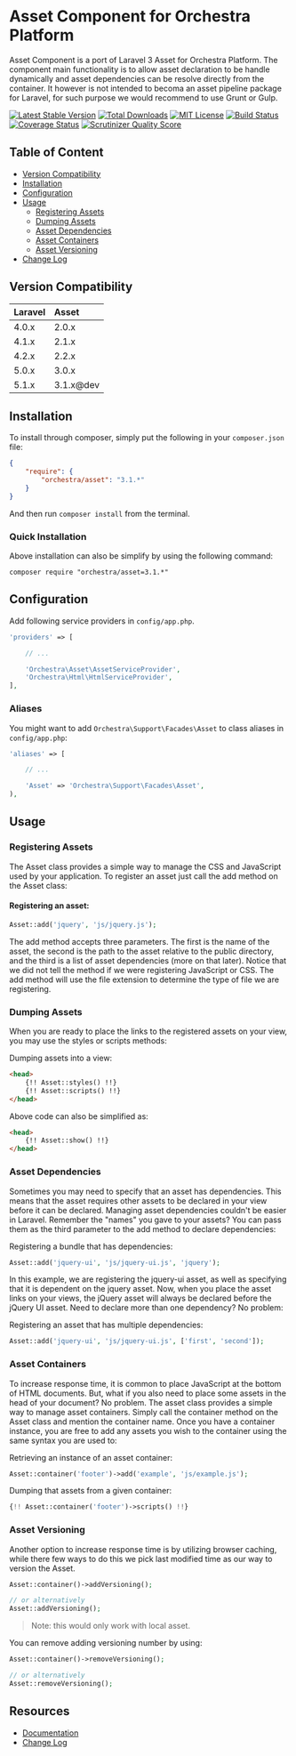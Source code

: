 Asset Component for Orchestra Platform
==============

Asset Component is a port of Laravel 3 Asset for Orchestra Platform. The component main functionality is to allow asset declaration to be handle dynamically and asset dependencies can be resolve directly from the container. It however is not intended to becoma an asset pipeline package for Laravel, for such purpose we would recommend to use Grunt or Gulp.

[![Latest Stable Version](https://img.shields.io/github/release/orchestral/asset.svg?style=flat)](https://packagist.org/packages/orchestra/asset)
[![Total Downloads](https://img.shields.io/packagist/dt/orchestra/asset.svg?style=flat)](https://packagist.org/packages/orchestra/asset)
[![MIT License](https://img.shields.io/packagist/l/orchestra/asset.svg?style=flat)](https://packagist.org/packages/orchestra/asset)
[![Build Status](https://img.shields.io/travis/orchestral/asset/master.svg?style=flat)](https://travis-ci.org/orchestral/asset)
[![Coverage Status](https://img.shields.io/coveralls/orchestral/asset/master.svg?style=flat)](https://coveralls.io/r/orchestral/asset?branch=master)
[![Scrutinizer Quality Score](https://img.shields.io/scrutinizer/g/orchestral/asset/master.svg?style=flat)](https://scrutinizer-ci.com/g/orchestral/asset/)

## Table of Content

* [Version Compatibility](#version-compatibility)
* [Installation](#installation)
* [Configuration](#configuration)
* [Usage](#usage)
  - [Registering Assets](#registering-assets)
  - [Dumping Assets](#dumping-assets)
  - [Asset Dependencies](#asset-dependencies)
  - [Asset Containers](#asset-containers)
  - [Asset Versioning](#asset-versioning)
* [Change Log](http://orchestraplatform.com/docs/latest/components/asset/changes#v3-0)

## Version Compatibility

Laravel    | Asset
:----------|:----------
 4.0.x     | 2.0.x
 4.1.x     | 2.1.x
 4.2.x     | 2.2.x
 5.0.x     | 3.0.x
 5.1.x     | 3.1.x@dev

## Installation

To install through composer, simply put the following in your `composer.json` file:

```json
{
	"require": {
		"orchestra/asset": "3.1.*"
	}
}
```

And then run `composer install` from the terminal.

### Quick Installation

Above installation can also be simplify by using the following command:

	composer require "orchestra/asset=3.1.*"

## Configuration

Add following service providers in `config/app.php`.

```php
'providers' => [

	// ...

	'Orchestra\Asset\AssetServiceProvider',
	'Orchestra\Html\HtmlServiceProvider',
],
```

### Aliases

You might want to add `Orchestra\Support\Facades\Asset` to class aliases in `config/app.php`:

```php
'aliases' => [

	// ...

	'Asset' => 'Orchestra\Support\Facades\Asset',
),
```

## Usage

### Registering Assets

The Asset class provides a simple way to manage the CSS and JavaScript used by your application. To register an asset just call the add method on the Asset class:

#### Registering an asset:

```php
Asset::add('jquery', 'js/jquery.js');
```

The add method accepts three parameters. The first is the name of the asset, the second is the path to the asset relative to the public directory, and the third is a list of asset dependencies (more on that later). Notice that we did not tell the method if we were registering JavaScript or CSS. The add method will use the file extension to determine the type of file we are registering.

### Dumping Assets

When you are ready to place the links to the registered assets on your view, you may use the styles or scripts methods:

Dumping assets into a view:

```html
<head>
	{!! Asset::styles() !!}
	{!! Asset::scripts() !!}
</head>
```

Above code can also be simplified as:

```html
<head>
	{!! Asset::show() !!}
</head>
```

### Asset Dependencies

Sometimes you may need to specify that an asset has dependencies. This means that the asset requires other assets to be declared in your view before it can be declared. Managing asset dependencies couldn't be easier in Laravel. Remember the "names" you gave to your assets? You can pass them as the third parameter to the add method to declare dependencies:

Registering a bundle that has dependencies:

```php
Asset::add('jquery-ui', 'js/jquery-ui.js', 'jquery');
```

In this example, we are registering the jquery-ui asset, as well as specifying that it is dependent on the jquery asset. Now, when you place the asset links on your views, the jQuery asset will always be declared before the jQuery UI asset. Need to declare more than one dependency? No problem:

Registering an asset that has multiple dependencies:

```php
Asset::add('jquery-ui', 'js/jquery-ui.js', ['first', 'second']);
```

### Asset Containers

To increase response time, it is common to place JavaScript at the bottom of HTML documents. But, what if you also need to place some assets in the head of your document? No problem. The asset class provides a simple way to manage asset containers. Simply call the container method on the Asset class and mention the container name. Once you have a container instance, you are free to add any assets you wish to the container using the same syntax you are used to:

Retrieving an instance of an asset container:

```php
Asset::container('footer')->add('example', 'js/example.js');
```

Dumping that assets from a given container:

```php
{!! Asset::container('footer')->scripts() !!}
```

### Asset Versioning

Another option to increase response time is by utilizing browser caching, while there few ways to do this we pick last modified time as our way to version the Asset.

```php
Asset::container()->addVersioning();

// or alternatively
Asset::addVersioning();
```

> Note: this would only work with local asset.

You can remove adding versioning number by using:

```php
Asset::container()->removeVersioning();

// or alternatively
Asset::removeVersioning();
```

## Resources

* [Documentation](http://orchestraplatform.com/docs/latest/components/asset)
* [Change Log](http://orchestraplatform.com/docs/latest/components/asset/changes#v3-0)
